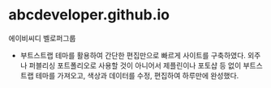 # abcdeveloper.github.io
에이비씨디 벨로퍼그룹

* 부트스트랩 테마를 활용하여 간단한 편집만으로 빠르게 사이트를 구축하였다.
외주나 퍼블리싱 포트폴리오로 사용할 것이 아니어서 제플린이나 포토샵 등 없이
부트스트랩 테마를 가져오고, 색상과 데이터를 수정, 편집하여 하루만에 완성했다.
